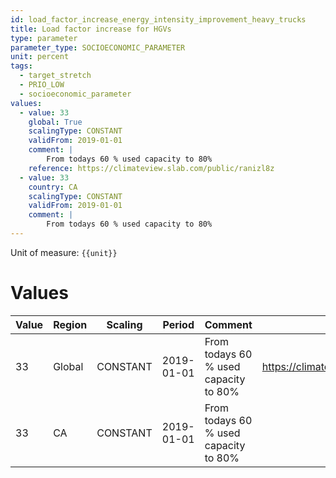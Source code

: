 ```yaml
---
id: load_factor_increase_energy_intensity_improvement_heavy_trucks
title: Load factor increase for HGVs
type: parameter
parameter_type: SOCIOECONOMIC_PARAMETER
unit: percent
tags:
  - target_stretch
  - PRIO_LOW
  - socioeconomic_parameter
values:
  - value: 33
    global: True
    scalingType: CONSTANT
    validFrom: 2019-01-01
    comment: |
        From todays 60 % used capacity to 80%
    reference: https://climateview.slab.com/public/ranizl8z
  - value: 33
    country: CA
    scalingType: CONSTANT
    validFrom: 2019-01-01
    comment: |
        From todays 60 % used capacity to 80%
---
```



Unit of measure: `{{unit}}`


# Values


| Value | Region | Scaling | Period | Comment | Reference |
|-------|--------|---------|--------|---------|-----------|
| 33 | Global | CONSTANT | 2019-01-01 | From todays 60 % used capacity to 80% | https://climateview.slab.com/public/ranizl8z |
| 33 | CA | CONSTANT | 2019-01-01 | From todays 60 % used capacity to 80% |  |


